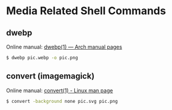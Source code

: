 # Media Related Shell Commands

## dwebp

Online manual: [dwebp(1) — Arch manual pages](https://man.archlinux.org/man/dwebp.1.en)

```bash
$ dwebp pic.webp -o pic.png
```

## convert (imagemagick)

Online manual: [convert(1) - Linux man page](https://linux.die.net/man/1/convert)

```bash
$ convert -background none pic.svg pic.png
```
